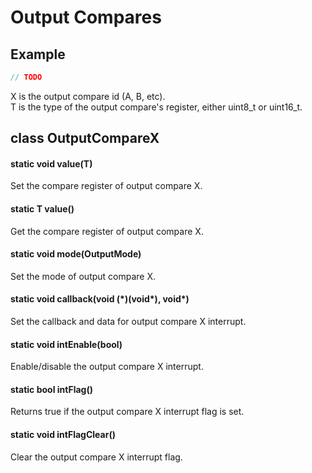# Output Compares

## Example
```c++
// TODO
```

X is the output compare id (A, B, etc).<br>
T is the type of the output compare's register, either uint8_t or uint16_t.<br>

## class OutputCompareX

#### static void value(T)
Set the compare register of output compare X.

#### static T value()
Get the compare register of output compare X.

#### static void mode(OutputMode)
Set the mode of output compare X.

#### static void callback(void (\*)(void\*), void\*)
Set the callback and data for output compare X interrupt.

#### static void intEnable(bool)
Enable/disable the output compare X interrupt.

#### static bool intFlag()
Returns true if the output compare X interrupt flag is set.

#### static void intFlagClear()
Clear the output compare X interrupt flag.
